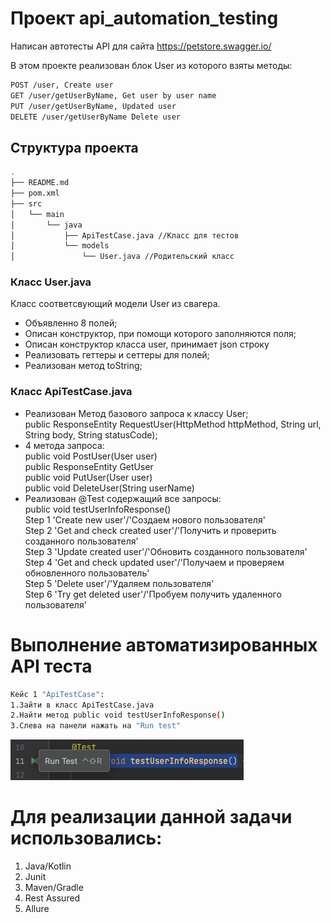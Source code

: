 # Проект api_automation_testing

Написан автотесты API для сайта https://petstore.swagger.io/

В этом проекте реализован блок User из которого взяты методы:
```bash
POST /user, Create user
GET /user/getUserByName, Get user by user name
PUT /user/getUserByName, Updated user
DELETE /user/getUserByName Delete user
```

## Cтруктура проекта
```bash
.
├── README.md
├── pom.xml
├── src
│   └── main
│       └── java
│           ├── ApiTestCase.java //Класс для тестов 
│           └── models
│               └── User.java //Родительский класс
```
### Класс User.java
Класс соответсвующий модели User из свагера.
* Объявленно 8 полей;
* Описан конструктор, при помощи которого заполняются поля;
* Описан конструктор класса user, принимает json строку
* Реализовать геттеры и сеттеры для полей;
* Реализован метод toString;

### Класс ApiTestCase.java
* Реализован Метод базового запроса к классу User;</br>
public ResponseEntity<String> RequestUser(HttpMethod httpMethod, String url, String body, String statusCode);
* 4 метода запроса:</br>
public void PostUser(User user)</br>
public ResponseEntity<String> GetUser</br>
public void PutUser(User user)</br>
public void DeleteUser(String userName)</br>
* Реализован @Test содержащий все запросы:</br>
public void testUserInfoResponse() </br>
Step 1 'Create new user'/'Создаем нового пользователя'</br>
Step 2 'Get and check created user'/'Получить и проверить созданного пользователя'</br>
Step 3 'Update created user'/'Обновить созданного пользователя'</br>
Step 4 'Get and check updated user'/'Получаем и проверяем обновленного пользователь'</br>
Step 5 'Delete user'/'Удаляем пользователя'</br>
Step 6 'Try get deleted user'/'Пробуем получить удаленного пользователя'</br>

# Выполнение автоматизированных API теста
```bash
Кейс 1 "ApiTestCase":
1.Зайти в класс ApiTestCase.java
2.Найти метод public void testUserInfoResponse() 
3.Слева на панели нажать на "Run test"
```
!["API Тест"](https://github.com/estepanyuk/api_automation_testing/blob/fa6a53c3de8e8489d46bc72aff08931fdf405e7e/Docs/APITest.png)

# Для реализации данной задачи использовались:
1. Java/Kotlin
2. Junit
3. Maven/Gradle
4. Rest Assured
5. Allure
